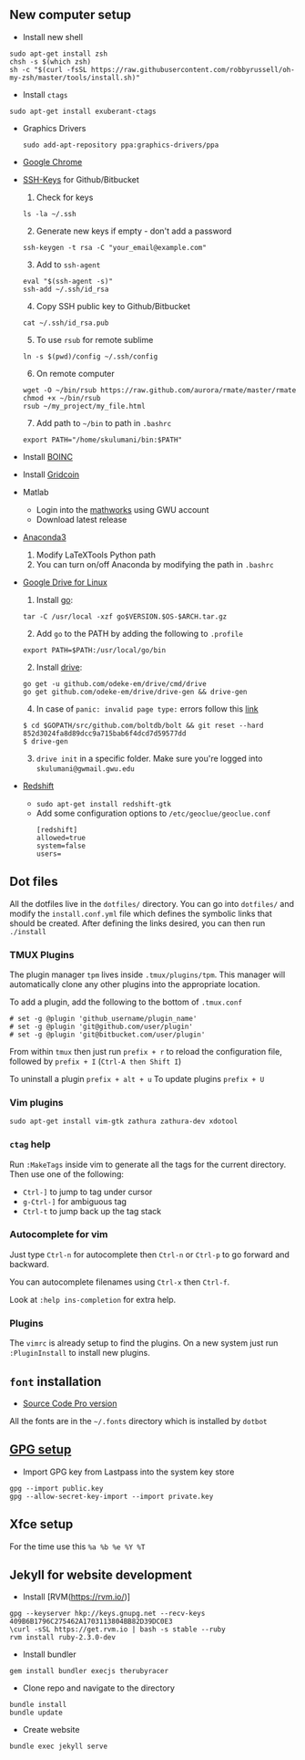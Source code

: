 ## New computer setup

* Install new shell
~~~
sudo apt-get install zsh
chsh -s $(which zsh)
sh -c "$(curl -fsSL https://raw.githubusercontent.com/robbyrussell/oh-my-zsh/master/tools/install.sh)"
~~~
* Install `ctags`
~~~
sudo apt-get install exuberant-ctags
~~~

* Graphics Drivers
    ~~~
    sudo add-apt-repository ppa:graphics-drivers/ppa
    ~~~
* [Google Chrome](https://www.google.com/chrome/)
* [SSH-Keys](https://help.github.com/enterprise/11.10.340/user/articles/generating-ssh-keys/) for Github/Bitbucket
    1. Check for keys
    ~~~
    ls -la ~/.ssh
    ~~~
    2. Generate new keys if empty - don't add a password
    ~~~
    ssh-keygen -t rsa -C "your_email@example.com"
    ~~~
    3. Add to `ssh-agent`
    ~~~
    eval "$(ssh-agent -s)"
    ssh-add ~/.ssh/id_rsa
    ~~~
    4. Copy SSH public key to Github/Bitbucket
    ~~~
    cat ~/.ssh/id_rsa.pub
    ~~~
    5. To use `rsub` for remote sublime
    ~~~
    ln -s $(pwd)/config ~/.ssh/config
    ~~~
    6. On remote computer 
    ~~~
    wget -O ~/bin/rsub https://raw.github.com/aurora/rmate/master/rmate
    chmod +x ~/bin/rsub
    rsub ~/my_project/my_file.html
    ~~~
    7. Add path to `~/bin` to path in `.bashrc`
    ~~~
    export PATH="/home/skulumani/bin:$PATH"
    ~~~
* Install [BOINC](https://boinc.berkeley.edu/)
* Install [Gridcoin](http://gridcoin.us/)
* Matlab
    * Login into the [mathworks](http://www.mathworks.com/index.html?s_tid=gn_logo) using GWU account
    * Download latest release
* [Anaconda3](https://www.continuum.io/downloads#linux)
    1. Modify LaTeXTools Python path
    2. You can turn on/off Anaconda by modifying the path in `.bashrc`
* [Google Drive for Linux](https://github.com/odeke-em/drive)
    1. Install [go](https://golang.org/doc/install):
    ~~~
    tar -C /usr/local -xzf go$VERSION.$OS-$ARCH.tar.gz
    ~~~
    2. Add `go` to the PATH by adding the following to `.profile`
    ~~~
    export PATH=$PATH:/usr/local/go/bin
    ~~~
    2. Install [drive](https://github.com/odeke-em/drive/blob/master/platform_packages.md): 
    ~~~
    go get -u github.com/odeke-em/drive/cmd/drive
    go get github.com/odeke-em/drive/drive-gen && drive-gen
    ~~~
    4. In case of `panic: invalid page type:` errors follow this [link](https://github.com/odeke-em/drive/wiki/Boltdb-breaks-drive-with-(panic:-invalid-page-type:)-or-(panic:--above-high-water-mark))
    
    ~~~
    $ cd $GOPATH/src/github.com/boltdb/bolt && git reset --hard 852d3024fa8d89dcc9a715bab6f4dcd7d59577dd
    $ drive-gen
    ~~~
    3. `drive init` in a specific folder. 
    Make sure you're logged into `skulumani@gwmail.gwu.edu`
* [Redshift](http://jonls.dk/redshift/)
  * `sudo apt-get install redshift-gtk`
  * Add some configuration options to `/etc/geoclue/geoclue.conf`
    ~~~
    [redshift]
    allowed=true
    system=false
    users=
    ~~~
## Dot files

All the dotfiles live in the `dotfiles/` directory.
You can go into `dotfiles/` and modify the `install.conf.yml` file which defines the symbolic 
links that should be created. 
After defining the links desired, you can then run `./install`

### TMUX Plugins
The plugin manager `tpm` lives inside `.tmux/plugins/tpm`. 
This manager will automatically clone any other plugins into the appropriate location.

To add a plugin, add the following to the bottom of `.tmux.conf`
~~~
# set -g @plugin 'github_username/plugin_name'
# set -g @plugin 'git@github.com/user/plugin'
# set -g @plugin 'git@bitbucket.com/user/plugin'
~~~

From within `tmux` then just run `prefix + r` to reload the configuration file, followed by
`prefix + I` (`Ctrl-A then Shift I`)

To uninstall a plugin `prefix + alt + u`
To update plugins `prefix + U`

### Vim plugins
~~~
sudo apt-get install vim-gtk zathura zathura-dev xdotool
~~~

### `ctag` help

Run `:MakeTags` inside vim to generate all the tags for the current directory.
Then use one of the following:
* `Ctrl-]` to jump to tag under cursor
* `g-Ctrl-]` for ambiguous tag
* `Ctrl-t` to jump back up the tag stack
### Autocomplete for vim

Just type `Ctrl-n` for autocomplete then `Ctrl-n` or `Ctrl-p` to go forward and backward.

You can autocomplete filenames using `Ctrl-x` then `Ctrl-f`.

Look at `:help ins-completion` for extra help.

### Plugins

The `vimrc` is already setup to find the plugins. 
On a new system just run `:PluginInstall` to install new plugins.

## `font` installation
* [Source Code Pro version](https://github.com/adobe-fonts/source-code-pro/releases/tag/2.030R-ro%2F1.050R-it)

All the fonts are in the `~/.fonts` directory which is installed by `dotbot`

## [GPG setup](./gpg.md)

* Import GPG key from Lastpass into the system key store
~~~
gpg --import public.key
gpg --allow-secret-key-import --import private.key
~~~

## Xfce setup

For the time use this `%a %b %e %Y %T`

## Jekyll for website development

* Install [RVM(https://rvm.io/)]
~~~
gpg --keyserver hkp://keys.gnupg.net --recv-keys 409B6B1796C275462A1703113804BB82D39DC0E3
\curl -sSL https://get.rvm.io | bash -s stable --ruby
rvm install ruby-2.3.0-dev
~~~
* Install bundler
~~~
gem install bundler execjs therubyracer
~~~
* Clone repo and navigate to the directory
~~~
bundle install
bundle update
~~~
* Create website
~~~
bundle exec jekyll serve
~~~
